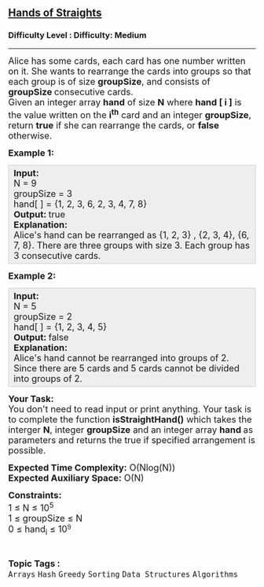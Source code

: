 <h2><a href="https://www.geeksforgeeks.org/problems/hands-of-straights/1?page=1&difficulty=Medium&status=unsolved&sortBy=submissions">Hands of Straights</a></h2><h3>Difficulty Level : Difficulty: Medium</h3><hr><div class="problems_problem_content__Xm_eO"><p><span style="font-size: 18px;">Alice has some cards, each card has one number written on it. She wants to rearrange the cards into groups so that each group is of size <strong>groupSize</strong>, and consists of <strong>groupSize </strong>consecutive cards.<br>Given an integer array <strong>hand</strong> of size <strong>N</strong> where <strong>hand [ i ]</strong> is the value written on the <strong>i<sup>th</sup></strong>&nbsp;card and an integer <strong>groupSize</strong>, return <strong>true</strong> if she can rearrange the cards, or <strong>false</strong> otherwise.</span></p>
<p><span style="font-size: 18px;"><strong>Example 1:</strong></span></p>
<div style="background: #eeeeee; border: 1px solid #cccccc; padding: 5px 10px; --darkreader-inline-bgimage: initial; --darkreader-inline-bgcolor: #222426; --darkreader-inline-border-top: #3e4446; --darkreader-inline-border-right: #3e4446; --darkreader-inline-border-bottom: #3e4446; --darkreader-inline-border-left: #3e4446;"><span style="font-size: 18px;"><strong>Input:</strong><br>N = 9<br>groupSize = 3<br>hand[ ] = {1, 2, 3, 6, 2, 3, 4, 7, 8}<br><strong>Output: </strong>true<br><strong>Explanation:</strong>&nbsp;<br>Alice's hand can be rearranged as {1, 2, 3} , {2, 3, 4}, {6, 7, 8}. There are three groups with size 3. Each group has 3 consecutive cards.</span></div>
<p><span style="font-size: 18px;"><strong>Example 2:</strong></span></p>
<div style="background: #eeeeee; border: 1px solid #cccccc; padding: 5px 10px; --darkreader-inline-bgimage: initial; --darkreader-inline-bgcolor: #222426; --darkreader-inline-border-top: #3e4446; --darkreader-inline-border-right: #3e4446; --darkreader-inline-border-bottom: #3e4446; --darkreader-inline-border-left: #3e4446;"><span style="font-size: 18px;"><strong>Input:</strong><br>N = 5<br>groupSize = 2<br>hand[ ] = {1, 2, 3, 4, 5}<br><strong>Output: </strong>false<br><strong>Explanation:</strong>&nbsp;<br>Alice's hand cannot be rearranged into groups of 2. Since there are 5 cards and 5 cards cannot be divided into groups of 2.</span></div>
<p><span style="font-size: 18px;"><strong>Your Task:</strong><br>You don't need to read input or print anything. Your task is to complete the function <strong>isStraightHand()</strong>&nbsp;which takes the interger <strong>N</strong>, integer <strong>groupSize</strong>&nbsp;and an integer array&nbsp;<strong>hand&nbsp;</strong>as parameters and returns the true if specified arrangement is possible.</span></p>
<p><span style="font-size: 18px;"><strong>Expected Time Complexity:</strong>&nbsp;O(Nlog(N))<br><strong>Expected Auxiliary Space:</strong>&nbsp;O(N)</span></p>
<p><span style="font-size: 18px;"><strong>Constraints:</strong><br>1 ≤ N ≤ 10<sup>5</sup><br>1 ≤ groupSize&nbsp;≤ N</span><br><span style="font-size: 18px;">0 ≤ hand<sub>i</sub>&nbsp;≤ 10</span><span style="font-size: 15px;"><sup>9</sup></span></p></div><br><p><span style=font-size:18px><strong>Topic Tags : </strong><br><code>Arrays</code>&nbsp;<code>Hash</code>&nbsp;<code>Greedy</code>&nbsp;<code>Sorting</code>&nbsp;<code>Data Structures</code>&nbsp;<code>Algorithms</code>&nbsp;